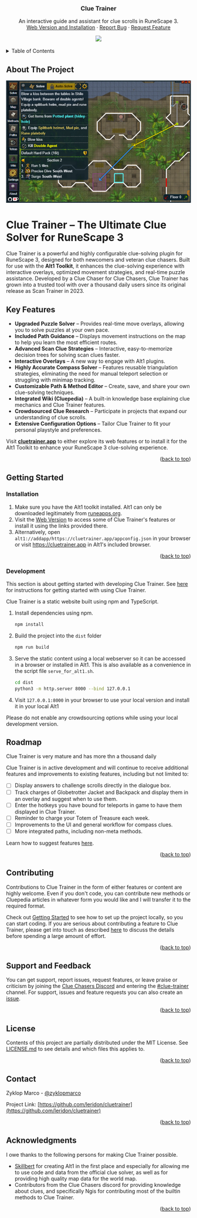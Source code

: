 <!-- Improved compatibility of back to top link: See: https://github.com/othneildrew/Best-README-Template/pull/73 -->
<a name="readme-top"></a>

<!--
*** Thanks for checking out the Best-README-Template. If you have a suggestion
*** that would make this better, please fork the repo and create a pull request
*** or simply open an issue with the tag "enhancement".
*** Don't forget to give the project a star!
*** Thanks again! Now go create something AMAZING! :D
-->

<!-- PROJECT SHIELDS -->
<!--
*** I'm using markdown "reference style" links for readability.
*** Reference links are enclosed in brackets [ ] instead of parentheses ( ).
*** See the bottom of this document for the declaration of the reference variables
*** for contributors-url, forks-url, etc. This is an optional, concise syntax you may use.
*** https://www.markdownguide.org/basic-syntax/#reference-style-links
-->
<!--[![Contributors][contributors-shield]][contributors-url]
[![Forks][forks-shield]][forks-url]
[![Stargazers][stars-shield]][stars-url]
[![Issues][issues-shield]][issues-url]
[![MIT License][license-shield]][license-url]
[![LinkedIn][linkedin-shield]][linkedin-url]
-->


<!-- PROJECT LOGO -->
<br />
<div align="center">
  <!--<a href="https://github.com/leridon/cluetrainer">
    <img src="images/logo.png" alt="Logo" width="80" height="80">
  </a>-->

<h3 align="center">Clue Trainer</h3>

  <p align="center">
    An interactive guide and assistant for clue scrolls in RuneScape 3.
   <!-- <br />
    <a href="https://cluetrainer.app"><strong>Explore the docs »</strong></a>
    <br />-->
    <br />
    <a href="https://cluetrainer.app">Web Version and Installation</a>
    ·
    <a href="#support-and-feedback">Report Bug</a>
    ·
    <a href="#support-and-feedback">Request Feature</a>
  </p>
</div>

<p align="center">
  <a href="https://ko-fi.com/I2I4XY829"> <img src="https://ko-fi.com/img/githubbutton_sm.svg" /></a>
</p>

<!-- TABLE OF CONTENTS -->
<details>
  <summary>Table of Contents</summary>
  <ol>
    <li>
      <a href="#about-the-project">About The Project</a>
    </li>
    <li><a href="#getting-started">Getting Started</a></li>
    <li><a href="#roadmap">Roadmap</a></li>
    <li><a href="#contributing">Contributing</a></li>
    <li><a href="#support-and-feedback">Support</a></li>
    <li><a href="#license">License</a></li>
    <li><a href="#contact">Contact</a></li>
    <li><a href="#acknowledgments">Acknowledgments</a></li>
  </ol>
</details>



<!-- ABOUT THE PROJECT -->
## About The Project

[![Product Name Screen Shot][product-screenshot]](https://example.com)

# Clue Trainer – The Ultimate Clue Solver for RuneScape 3

Clue Trainer is a powerful and highly configurable clue-solving plugin for RuneScape 3, designed for both newcomers and veteran clue chasers. Built for use with the **Alt1 Toolkit**, it enhances the clue-solving experience with interactive overlays, optimized movement strategies, and real-time puzzle assistance. Developed by a Clue Chaser for Clue Chasers, Clue Trainer has grown into a trusted tool with over a thousand daily users since its original release as Scan Trainer in 2023.

## Key Features

- **Upgraded Puzzle Solver** – Provides real-time move overlays, allowing you to solve puzzles at your own pace.
- **Included Path Guidance** – Displays movement instructions on the map to help you learn the most efficient routes.
- **Advanced Scan Clue Strategies** – Interactive, easy-to-memorize decision trees for solving scan clues faster.
- **Interactive Overlays** – A new way to engage with Alt1 plugins.
- **Highly Accurate Compass Solver** – Features reusable triangulation strategies, eliminating the need for manual teleport selection or struggling with minimap tracking.
- **Customizable Path & Method Editor** – Create, save, and share your own clue-solving techniques.
- **Integrated Wiki (Cluepedia)** – A built-in knowledge base explaining clue mechanics and Clue Trainer features.
- **Crowdsourced Clue Research** – Participate in projects that expand our understanding of clue scrolls.
- **Extensive Configuration Options** – Tailor Clue Trainer to fit your personal playstyle and preferences.

Visit **[cluetrainer.app](https://cluetrainer.app)** to either explore its web features or to install it for the Alt1 Toolkit to enhance your RuneScape 3 clue-solving experience.


<p align="right">(<a href="#readme-top">back to top</a>)</p>


<!-- GETTING STARTED -->
## Getting Started

### Installation

1. Make sure you have the Alt1 toolkit installed. Alt1 can only be downloaded legitimately from [runeapps.org](https://runeapps.org/).
2. Visit the [Web Version](https://cluetrainer.app) to access some of Clue Trainer's features or install it using the links provided there.
3. Alternatively, open `alt1://addapp/https://cluetrainer.app/appconfig.json` in your browser or visit https://cluetrainer.app in Alt1's included browser.

<p align="right">(<a href="#readme-top">back to top</a>)</p>

### Development

This section is about getting started with developing Clue Trainer. See [here](#getting-started) for instructions for getting started with using Clue Trainer.

Clue Trainer is a static website built using npm and TypeScript. 

1. Install dependencies using npm.
   ```sh
   npm install
   ```
2. Build the project into the `dist` folder
   ```sh
   npm run build
   ```
3. Serve the static content using a local webserver so it can be accessed in a browser or installed in Alt1. This is also available as a convenience in the script file `serve_for_alt1.sh`.
   ````sh
   cd dist
   python3 -m http.server 8000 --bind 127.0.0.1
   ````
4. Visit `127.0.0.1:8000` in your browser to use your local version and install it in your local Alt1 

Please do not enable any crowdsourcing options while using your local development version.

<!-- USAGE EXAMPLES -->


<!-- ROADMAP -->

## Roadmap

Clue Trainer is very mature and has more thn a thousand daily  

Clue Trainer is in active development and will continue to receive additional features and improvements to existing features, including but not limited to:

- [ ] Display answers to challenge scrolls directly in the dialogue box.
- [ ] Track charges of Globetrotter Jacket and Backpack and display them in an overlay and suggest when to use them.
- [ ] Enter the hotkeys you have bound for teleports in game to have them displayed in Clue Trainer.
- [ ] Reminder to charge your Totem of Treasure each week.
- [ ] Improvements to the UI and general workflow for compass clues.
- [ ] More integrated paths, including non-meta methods.

Learn how to suggest features [here](#support-and-feedback).

<p align="right">(<a href="#readme-top">back to top</a>)</p>



<!-- CONTRIBUTING -->
## Contributing

Contributions to Clue Trainer in the form of either features or content are highly welcome. Even if you don't code, you can contribute new methods or Cluepedia articles in whatever form you would like and I will transfer it to the required format. 

Check out [Getting Started](#getting-started) to see how to set up the project locally, so you can start coding.
If you are serious about contributing a feature to Clue Trainer, please get into touch as described [here](#support-and-feedback) to discuss the details before spending a large amount of effort.

<p align="right">(<a href="#readme-top">back to top</a>)</p>


## Support and Feedback

You can get support, report issues, request features, or leave praise or criticism by joining the [Clue Chasers Discord](https://discord.gg/cluechasers) and entering the [#clue-trainer](https://discord.com/channels/332595657363685377/1103737270114209825) channel.
For support, issues and feature requests you can also create an [issue][issues-url].

<p align="right">(<a href="#readme-top">back to top</a>)</p>

<!-- LICENSE -->
## License

Contents of this project are partially distributed under the MIT License. See [LICENSE.md](license.md) to see details and which files this applies to.

<p align="right">(<a href="#readme-top">back to top</a>)</p>

<!-- CONTACT -->
## Contact

Zyklop Marco - [@zyklopmarco](https://twitter.com/zyklopmarco)

Project Link: [https://github.com/leridon/cluetrainer](https://github.com/leridon/cluetrainer)

<p align="right">(<a href="#readme-top">back to top</a>)</p>

<!-- ACKNOWLEDGMENTS -->
## Acknowledgments

I owe thanks to the following persons for making Clue Trainer possible.

* [Skillbert](https://runeapps.org/) for creating Alt1 in the first place and especially for allowing me to use code and data from the official clue solver, as well as for providing high quality map data for the world map.
* Contributors from the Clue Chasers discord for providing knowledge about clues, and specifically Ngis for contributing most of the builtin methods to Clue Trainer.

<p align="right">(<a href="#readme-top">back to top</a>)</p>


<!-- MARKDOWN LINKS & IMAGES -->
<!-- https://www.markdownguide.org/basic-syntax/#reference-style-links -->
[contributors-shield]: https://img.shields.io/github/contributors/leridon/cluetrainer.svg?style=for-the-badge
[contributors-url]: https://github.com/leridon/cluetrainer/graphs/contributors
[forks-shield]: https://img.shields.io/github/forks/leridon/cluetrainer.svg?style=for-the-badge
[forks-url]: https://github.com/leridon/cluetrainer/network/members
[stars-shield]: https://img.shields.io/github/stars/leridon/cluetrainer.svg?style=for-the-badge
[stars-url]: https://github.com/leridon/cluetrainer/stargazers
[issues-shield]: https://img.shields.io/github/issues/leridon/cluetrainer.svg?style=for-the-badge
[issues-url]: https://github.com/leridon/cluetrainer/issues
[license-shield]: https://img.shields.io/github/license/leridon/cluetrainer.svg?style=for-the-badge
[license-url]: https://github.com/leridon/cluetrainer/blob/master/LICENSE.txt
[linkedin-shield]: https://img.shields.io/badge/-LinkedIn-black.svg?style=for-the-badge&logo=linkedin&colorB=555
[linkedin-url]: https://linkedin.com/in/linkedin_username
[product-screenshot]: .github/readmeassets/intro_screenshot.png
[Next.js]: https://img.shields.io/badge/next.js-000000?style=for-the-badge&logo=nextdotjs&logoColor=white
[Next-url]: https://nextjs.org/
[React.js]: https://img.shields.io/badge/React-20232A?style=for-the-badge&logo=react&logoColor=61DAFB
[React-url]: https://reactjs.org/
[Vue.js]: https://img.shields.io/badge/Vue.js-35495E?style=for-the-badge&logo=vuedotjs&logoColor=4FC08D
[Vue-url]: https://vuejs.org/
[Angular.io]: https://img.shields.io/badge/Angular-DD0031?style=for-the-badge&logo=angular&logoColor=white
[Angular-url]: https://angular.io/
[Svelte.dev]: https://img.shields.io/badge/Svelte-4A4A55?style=for-the-badge&logo=svelte&logoColor=FF3E00
[Svelte-url]: https://svelte.dev/
[Laravel.com]: https://img.shields.io/badge/Laravel-FF2D20?style=for-the-badge&logo=laravel&logoColor=white
[Laravel-url]: https://laravel.com
[Bootstrap.com]: https://img.shields.io/badge/Bootstrap-563D7C?style=for-the-badge&logo=bootstrap&logoColor=white
[Bootstrap-url]: https://getbootstrap.com
[JQuery.com]: https://img.shields.io/badge/jQuery-0769AD?style=for-the-badge&logo=jquery&logoColor=white
[JQuery-url]: https://jquery.com 